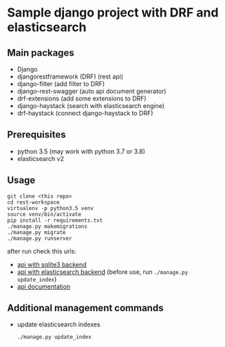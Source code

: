 # Sample django project with DRF and elasticsearch

## Main packages

- Django
- djangorestframework (DRF) (rest api)
- django-filter (add filter to DRF)
- django-rest-swagger (auto api document generator)
- drf-extensions (add some extensions to DRF)
- django-haystack (search with elasticsearch engine)
- drf-haystack (connect django-haystack to DRF)

## Prerequisites

- python 3.5 (may work with python 3.7 or 3.8)
- elasticsearch v2

## Usage

```
git clone <this repo>
cd rest-workspace
virtualenv -p python3.5 venv
source venv/bin/activate
pip install -r requirements.txt
./manage.py makemigrations
./manage.py migrate
./manage.py runserver
```

after run check this urls:

- [api with sqlite3 backend](127.0.0.1:8000/api/v1)
- [api with elasticsearch backend](127.0.0.1:8000/api/v1/search) (before use, run `./manage.py update_index`)
- [api documentation](127.0.0.1:8000/api-docs)

## Additional management commands

- update elasticsearch indexes
  
  `./manage.py update_index`

